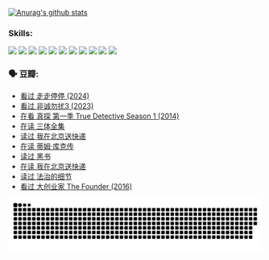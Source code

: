 
[![Anurag's github stats](https://github-readme-stats.vercel.app/api?username=w940853815)](https://github.com/anuraghazra/github-readme-stats)

### Skills:

<code><img height="32" src="https://cdn.jsdelivr.net/npm/simple-icons@v5/icons/python.svg"></code>
<code><img height="32" src="https://cdn.jsdelivr.net/npm/simple-icons@v5/icons/javascript.svg"></code>
<code><img height="32" src="https://cdn.jsdelivr.net/npm/simple-icons@v5/icons/django.svg"></code>
<code><img height="32" src="https://cdn.jsdelivr.net/npm/simple-icons@v5/icons/flask.svg"></code>
<code><img height="32" src="https://cdn.jsdelivr.net/npm/simple-icons@v5/icons/vuetify.svg"></code>
<code><img height="32" src="https://cdn.jsdelivr.net/npm/simple-icons@v5/icons/git.svg"></code>
<code><img height="32" src="https://cdn.jsdelivr.net/npm/simple-icons@v5/icons/docker.svg"></code>
<code><img height="32" src="https://cdn.jsdelivr.net/npm/simple-icons@v5/icons/postgresql.svg"></code>
<code><img height="32" src="https://cdn.jsdelivr.net/npm/simple-icons@v5/icons/elasticsearch.svg"></code>
<code><img height="32" src="https://cdn.jsdelivr.net/npm/simple-icons@v5/icons/macos.svg"></code>
<code><img height="32" src="https://cdn.jsdelivr.net/npm/simple-icons@v5/icons/linux.svg"></code>

### 🗣 豆瓣:

<!-- DOUBAN-ACTIVITIES:START -->
- [看过 走走停停‎ (2024)](https://www.douban.com/people/136069238/status/4684430230/?_i=23659566)
- [看过 非诚勿扰3‎ (2023)](https://www.douban.com/people/136069238/status/4676324100/?_i=23659566)
- [在看 真探 第一季 True Detective Season 1‎ (2014)](https://www.douban.com/people/136069238/status/4673382852/?_i=23659566)
- [在读 三体全集](https://www.douban.com/people/136069238/status/4672842521/?_i=23659566)
- [读过 我在北京送快递](https://www.douban.com/people/136069238/status/4672842036/?_i=23659566)
- [在读 蒂姆·库克传](https://www.douban.com/people/136069238/status/4663517053/?_i=23659566)
- [读过 黑书](https://www.douban.com/people/136069238/status/4663516022/?_i=23659566)
- [在读 我在北京送快递](https://www.douban.com/people/136069238/status/4658098365/?_i=23659566)
- [读过 法治的细节](https://www.douban.com/people/136069238/status/4657347558/?_i=23659566)
- [看过 大创业家 The Founder‎ (2016)](https://www.douban.com/people/136069238/status/4649667693/?_i=23659566)
<!-- DOUBAN-ACTIVITIES:END -->


![Snake animation](https://raw.githubusercontent.com/w940853815/w940853815/output/github-contribution-grid-snake.svg)

<!--
**w940853815/w940853815** is a ✨ _special_ ✨ repository because its `README.md` (this file) appears on your GitHub profile.

Here are some ideas to get you started:

- 🔭 I’m currently working on ...
- 🌱 I’m currently learning ...
- 👯 I’m looking to collaborate on ...
- 🤔 I’m looking for help with ...
- 💬 Ask me about ...
- 📫 How to reach me: ...
- 😄 Pronouns: ...
- ⚡ Fun fact: ...
-->
